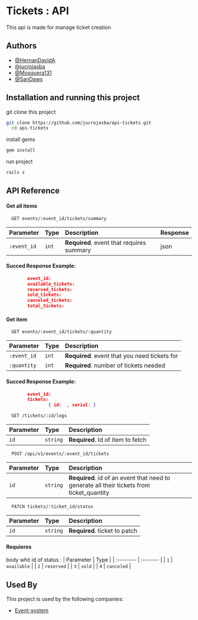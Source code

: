 
# Tickets : API

This api is made for manage ticket creation




## Authors

- [@HernanDavidA](https://www.github.com/HernanDavidA)
- [@jucrojasba ](https://www.github.com/jucrojasba)
- [@Mosquera131 ](https://www.github.com/Mosquera131)
- [@SanDaws ](https://www.github.com/SanDaws )


## Installation and running this project

git clone this project

```bash
git clone https://github.com/jucrojasba/api-tickets.git
  cd api-tickets
```
install gems
```bash
gem install
```
run project
```bash
rails s
```

    
## API Reference

#### Get all items

```http
  GET events/:event_id/tickets/summary
```

| Parameter | Type     | Description                |Response|
| :-------- | :------- | :------------------------- |:----------|
| `:event_id` | `int` | **Required**. event  that requires summary |json|

#### Succed Response Example:
```JSON
        event_id: 
        available_tickets: 
        reserved_tickets: 
        sold_tickets:
        canceled_tickets: 
        total_tickets: 
```

#### Get item

```http
  GET events/:event_id/tickets/:quantity
```

| Parameter | Type     | Description                       |
| :-------- | :------- | :-------------------------------- |
| `:event_id`      | `int` | **Required**. event that you need tickets for   |
| `:quantity`      | `int` | **Required**. number of tickets needed|

#### Succed Response Example:
```JSON
        event_id: 
        tickets:
                { id:  , serial: }
```


```http
  GET /tickets/:id/logs
```

| Parameter | Type     | Description                       |
| :-------- | :------- | :-------------------------------- |
| `id`      | `string` | **Required**. Id of item to fetch |

```http
  POST /api/v1/events/:event_id/tickets
```

| Parameter | Type     | Description                       |
| :-------- | :------- | :-------------------------------- |
| `id`      | `string` | **Required**. id of an event that need to generate all their tickets from ticket_quantity  |

```http
  PATCH tickets/:ticket_id/status
```

| Parameter | Type     | Description                       |
| :-------- | :------- | :-------------------------------- |
| `id`      | `string` | **Required**. ticket to patch |

#### Requieres
body whit id of status :
| Parameter | Type     | 
| :-------- | :------- | 
| `1`      | `available` |
| `2`      | `reserved` |
| `3`      | `sold` |
| `4`      | `canceled` |








## Used By

This project is used by the following companies:

- [Event-system](https://github.com/Riwi-io-Medellin/Rails-event-system )


